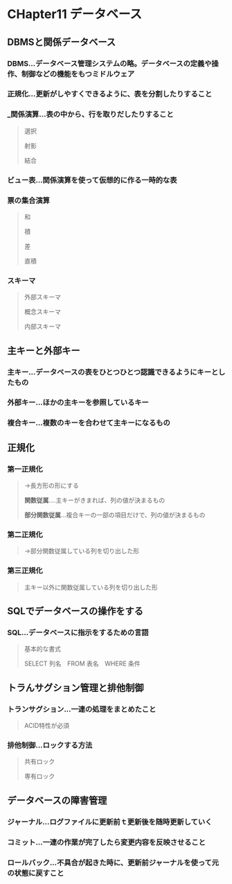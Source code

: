 # CHapter11 データベース

## DBMSと関係データベース

### __DBMS__...データベース管理システムの略。データベースの定義や操作、制御などの機能をもつミドルウェア

### __正規化__...更新がしやすくできるように、表を分割したりすること

### ___関係演算__...表の中から、行を取りだしたりすること
>
>選択
>
>射影
>
>結合

### __ビュー表__...関係演算を使って仮想的に作る一時的な表

### 票の集合演算
>
>和
>
>積
>
>差
>
>直積

### スキーマ
>
>外部スキーマ
>
>概念スキーマ
>
>内部スキーマ

## 主キーと外部キー

### __主キー__...データベースの表をひとつひとつ認識できるようにキーとしたもの

### __外部キー__...ほかの主キーを参照しているキー

### __複合キー__...複数のキーを合わせて主キーになるもの

## 正規化

### 第一正規化
>
> →長方形の形にする
>
> __関数従属__....主キーがきまれば、列の値が決まるもの
>
> __部分関数従属__...複合キーの一部の項目だけで、列の値が決まるもの
> 
### 第二正規化
>
>→部分関数従属している列を切り出した形
>
### 第三正規化
>
>主キー以外に関数従属している列を切り出した形

## SQLでデータベースの操作をする

### __SQL__...データベースに指示をするための言語
>
>基本的な書式
>
>SELECT 列名　FROM 表名　WHERE 条件

## トラんサグション管理と排他制御

### __トランサグション__...一連の処理をまとめたこと
>
>ACID特性が必須

### __排他制御__...ロックする方法
>
>共有ロック
>
>専有ロック

## データベースの障害管理

### __ジャーナル__...ログファイルに更新前ｔ更新後を随時更新していく

### __コミット__...一連の作業が完了したら変更内容を反映させること

### __ロールバック__...不具合が起きた時に、更新前ジャーナルを使って元の状態に戻すこと



